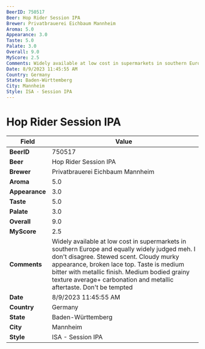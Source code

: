 ```yaml
---
BeerID: 750517
Beer: Hop Rider Session IPA
Brewer: Privatbrauerei Eichbaum Mannheim
Aroma: 5.0
Appearance: 3.0
Taste: 5.0
Palate: 3.0
Overall: 9.0
MyScore: 2.5
Comments: Widely available at low cost in supermarkets in southern Europe and equally widely judged meh. I don't disagree. Stewed scent. Cloudy murky appearance, broken lace top.  Taste is medium bitter with metallic finish. Medium bodied grainy texture average+ carbonation and metallic aftertaste. Don't be tempted
Date: 8/9/2023 11:45:55 AM
Country: Germany
State: Baden-Württemberg
City: Mannheim
Style: ISA - Session IPA
---
```


# Hop Rider Session IPA

| Field         | Value |
|---------------|-------|
| **BeerID** | 750517 |
| **Beer** | Hop Rider Session IPA |
| **Brewer** | Privatbrauerei Eichbaum Mannheim |
| **Aroma** | 5.0 |
| **Appearance** | 3.0 |
| **Taste** | 5.0 |
| **Palate** | 3.0 |
| **Overall** | 9.0 |
| **MyScore** | 2.5 |
| **Comments** | Widely available at low cost in supermarkets in southern Europe and equally widely judged meh. I don't disagree. Stewed scent. Cloudy murky appearance, broken lace top.  Taste is medium bitter with metallic finish. Medium bodied grainy texture average+ carbonation and metallic aftertaste. Don't be tempted  |
| **Date** | 8/9/2023 11:45:55 AM |
| **Country** | Germany |
| **State** | Baden-Württemberg |
| **City** | Mannheim |
| **Style** | ISA - Session IPA |
